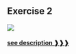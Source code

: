 ## Exercise 2
![][Basic]
#### [see description ❱❱❱](/coding-exercises#exercise-2𝕓)

[Basic]: https://img.shields.io/badge/BASIC-DB6BAD?&logo=codeforces&logoColor=white&labelColor=DB6BAD


